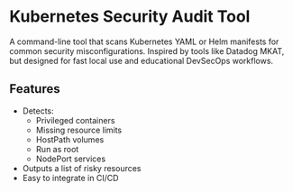 # Kubernetes Security Audit Tool
A command-line tool that scans Kubernetes YAML or Helm manifests for common security misconfigurations.   Inspired by tools like Datadog MKAT, but designed for fast local use and educational DevSecOps workflows.

## Features
- Detects:
  - Privileged containers
  - Missing resource limits
  - HostPath volumes
  - Run as root
  - NodePort services
- Outputs a list of risky resources
- Easy to integrate in CI/CD

